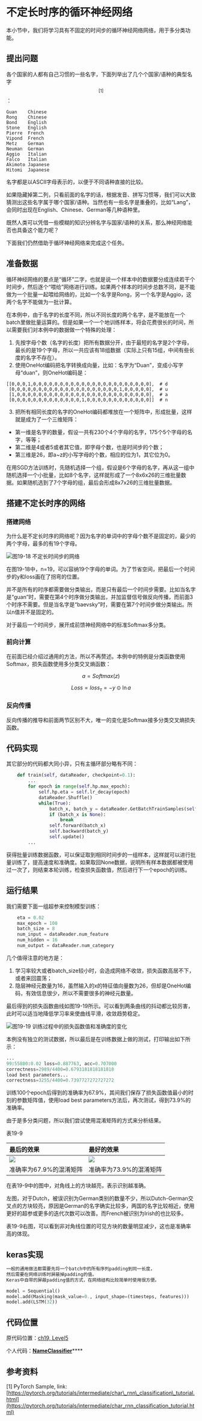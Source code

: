 # 不定长时序的循环神经网络

本小节中，我们将学习具有不固定的时间步的循环神经网络网络，用于多分类功能。

## 提出问题

各个国家的人都有自己习惯的一些名字，下面列举出了几个个国家/语种的典型名字$$^{[1]}$$：

```text
Guan    Chinese
Rong    Chinese
Bond    English
Stone   English
Pierre	French
Vipond	French
Metz    German
Neuman  German
Aggio   Italian
Falco   Italian
Akimoto Japanese
Hitomi	Japanese
```

名字都是以ASCII字母表示的，以便于不同语种直接的比较。

如果隐藏掉第二列，只看前面的名字的话，根据发音、拼写习惯等，我们可以大致猜测出这些名字属于哪个国家/语种。当然也有一些名字是重叠的，比如“Lang”，会同时出现在English、Chinese、German等几种语种里。

既然人类可以凭借一些模糊的知识分辨名字与国家/语种的关系，那么神经网络能否也具备这个能力呢？

下面我们仍然借助于循环神经网络来完成这个任务。

## 准备数据

循环神经网络的要点是“循环”二字，也就是说一个样本中的数据要分成连续若干个时间步，然后逐个“喂给”网络进行训练。如果两个样本的时间步总数不同，是不能做为一个批量一起喂给网络的，比如一个名字是Rong，另一个名字是Aggio，这两个名字不能做为一批计算。

在本例中，由于名字的长度不同，所以不同长度的两个名字，是不能放在一个batch里做批量运算的。但是如果一个一个地训练样本，将会花费很长的时间，所以需要我们对本例中的数据做一个特殊的处理：

1. 先按字母个数（名字的长度）把所有数据分开，由于最短的名字是2个字母，最长的是19个字母，所以一共应该有18组数据（实际上只有15组，中间有些长度的名字不存在）。
2. 使用OneHot编码把名字转换成向量，比如：名字为“Duan”，变成小写字母“duan”，则OneHot编码是：

```text
[[0,0,0,1,0,0,0,0,0,0,0,0,0,0,0,0,0,0,0,0,0,0,0,0,0,0],  # d
 [0,0,0,0,0,0,0,0,0,0,0,0,0,0,0,0,0,0,0,0,1,0,0,0,0,0],  # u
 [1,0,0,0,0,0,0,0,0,0,0,0,0,0,0,0,0,0,0,0,0,0,0,0,0,0],  # a
 [0,0,0,0,0,0,0,0,0,0,0,0,0,1,0,0,0,0,0,0,0,0,0,0,0,0]]  # n
```

   3. 把所有相同长度的名字的OneHot编码都堆放在一个矩阵中，形成批量，这样就是成为了一个三维矩阵：

* 第一维是名字的数量，假设一共有230个4个字母的名字，175个5个字母的名字，等等；
* 第二维是4或者5或者其它值，即字母个数，也是时间步的个数；
* 第三维是26，即a~z的小写字母的个数，相应的位为1，其它位为0。

在用SGD方法训练时，先随机选择一个组，假设是6个字母的名字，再从这一组中随机选择一个小批量，比如8个名字，这样就形成了一个8x6x26的三维批量数据。如果随机选到了7个字母的组，最后会形成8x7x26的三维批量数据。

## 搭建不定长时序的网络

### 搭建网络

为什么是不定长时序的网络呢？因为名字的单词中的字母个数不是固定的，最少的两个字母，最多的有19个字母。

![&#x56FE;19-18 &#x4E0D;&#x5B9A;&#x957F;&#x65F6;&#x95F4;&#x6B65;&#x7684;&#x7F51;&#x7EDC;](.gitbook/assets/image%20%2819%29.png)

在图19-18中，n=19，可以容纳19个字母的单词。为了节省空间，把最后一个时间步的y和loss画在了拐弯的位置。

并不是所有的时序都需要做分类输出，而是只有最后一个时间步需要。比如当名字是“guan”时，需要在第4个时序做分类输出，并加监督信号做反向传播，而前面3个时序不需要。但是当名字是“baevsky”时，需要在第7个时间步做分类输出。所以n值并不是固定的。

对于最后一个时间步，展开成前馈神经网络中的标准Softmax多分类。

### 前向计算

在前面已经介绍过通用的方法，所以不再赘述。本例中的特例是分类函数使用Softmax，损失函数使用多分类交叉熵函数：

$$ a = Softmax(z) \tag{1} $$

$$ Loss = loss_{\tau} = -y \odot \ln a \tag{2} $$

### 反向传播

反向传播的推导和前面两节区别不大，唯一的变化是Softmax接多分类交叉熵损失函数。

## 代码实现

其它部分的代码都大同小异，只有主循环部分略有不同：

```python
    def train(self, dataReader, checkpoint=0.1):
        ...
        for epoch in range(self.hp.max_epoch):
            self.hp.eta = self.lr_decay(epoch)
            dataReader.Shuffle()
            while(True):
                batch_x, batch_y = dataReader.GetBatchTrainSamples(self.hp.batch_size)
                if (batch_x is None):
                    break
                self.forward(batch_x)
                self.backward(batch_y)
                self.update()
        ...
```

获得批量训练数据函数，可以保证取到相同时间步的一组样本，这样就可以进行批量训练了，提高速度和准确度。如果取回None数据，说明所有样本数据都被使用过一次了，则结束本轮训练，检查损失函数值，然后进行下一个epoch的训练。

## 运行结果

我们需要下面一组超参来控制模型训练：

```python
    eta = 0.02
    max_epoch = 100
    batch_size = 8
    num_input = dataReader.num_feature
    num_hidden = 16
    num_output = dataReader.num_category
```

几个值得注意的地方是：

1. 学习率较大或者batch\_size较小时，会造成网络不收敛，损失函数高居不下，或者来回震荡；
2. 隐层神经元数量为16，虽然输入的x的特征值向量数为26，但却是OneHot编码，有效信息很少，所以不需要很多的神经元数量。

最后得到的损失函数曲线如图19-19所示。可以看到两条曲线的抖动都比较厉害，此时可以适当地降低学习率来使曲线平滑，收敛趋势稳定。

![&#x56FE;19-19 &#x8BAD;&#x7EC3;&#x8FC7;&#x7A0B;&#x4E2D;&#x7684;&#x635F;&#x5931;&#x51FD;&#x6570;&#x503C;&#x548C;&#x51C6;&#x786E;&#x5EA6;&#x7684;&#x53D8;&#x5316;](.gitbook/assets/image%20%2824%29.png)

本例没有独立的测试数据，所以最后是在训练数据上做的测试，打印输出如下所示：

```python
...
99:55800:0.02 loss=0.887763, acc=0.707000
correctness=2989/4400=0.6793181818181818
load best parameters...
correctness=3255/4400=0.7397727272727272
```

训练100个epoch后得到的准确率为67.9%，其间我们保存了损失函数值最小的时刻的参数矩阵值，使用load best parameters方法后，再次测试，得到73.9%的准确率。

由于是多分类问题，所以我们尝试使用混淆矩阵的方式来分析结果。

表19-9

| 最后的效果 | 最好的效果 |
| :--- | :--- |
| ![](.gitbook/assets/image%20%2822%29.png)  | ![](.gitbook/assets/image%20%2841%29.png)  |
| 准确率为67.9%的混淆矩阵 | 准确率为73.9%的混淆矩阵 |

在表19-9中的图中，对角线上的方块越亮，表示识别越准确。

左图，对于Dutch，被误识别为German类别的数量不少，所以Dutch-German交叉点的方块较亮，原因是German的名字确实比较多，两国的名字比较相近，使用更好的超参或更多的迭代次数可以改善。而French被识别为Irish的也比较多。

表19-9右图，可以看到非对角线位置的可见方块的数量明显减少，这也是准确率高的体现。

## keras实现

```python
一般的通用做法都需要先将一个batch中的所有序列padding到同一长度，
然后需要在网络训练时屏蔽掉padding的值。
Keras中自带的屏蔽padding值的方式，在网络结构比较简单时使用很方便。

model = Sequential()
model.add(Masking(mask_value=0., input_shape=(timesteps, features)))
model.add(LSTM(32))
```



## 代码位置

原代码位置：[ch19, Level5](https://github.com/microsoft/ai-edu/blob/master/A-%E5%9F%BA%E7%A1%80%E6%95%99%E7%A8%8B/A2-%E7%A5%9E%E7%BB%8F%E7%BD%91%E7%BB%9C%E5%9F%BA%E6%9C%AC%E5%8E%9F%E7%90%86%E7%AE%80%E6%98%8E%E6%95%99%E7%A8%8B/SourceCode/ch19-RNNBasic/Level5_NameClassifier.py)

个人代码：[**NameClassifier**](https://github.com/Knowledge-Precipitation-Tribe/Recurrent-neural-network/blob/f66f9ce167/code/NameClassifier.py)\*\*\*\*

## 参考资料

\[1\] PyTorch Sample, link: [https://pytorch.org/tutorials/intermediate/char\_rnn\_classification\_tutorial.html](https://pytorch.org/tutorials/intermediate/char_rnn_classification_tutorial.html)

